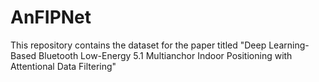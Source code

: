 # AnFIPNet

This repository contains the dataset for the paper titled "Deep Learning-Based Bluetooth Low-Energy 5.1 Multianchor Indoor Positioning with Attentional Data Filtering"

